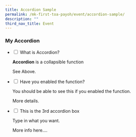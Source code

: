 ```yaml
---
title: Accordion Sample
permalink: /mk-first-toa-payoh/event/accordion-sample/
description: ""
third_nav_title: Event
---
```

### My Accordion

<ul class="jekyllcodex_accordion">
  <li>
    <input id="accordion1" type="checkbox">
    <label for="accordion1">What is Accordion?</label>
    <div>
			<p><strong>Accordion</strong> is a collapsible function</p>

<p>See Above.</p>
    </div>
	</li>  
  <li>
    <input id="accordion2" type="checkbox">
    <label for="accordion2">Have you enabled the function? </label>
    <div>
		<p>	You should be able to see this if you enabled the function.</p>

<p>More details.</p>

</div>
  </li>
  <li>
    <input id="accordion3" type="checkbox">
    <label for="accordion3">This is the 3rd accordion box</label>
    <div>
      <p>
        Type in what you want.</p>

<p>More info here....</p>
    </div>
  </li>
</ul>